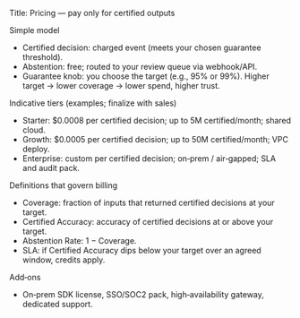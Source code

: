 Title: Pricing — pay only for certified outputs

Simple model
- Certified decision: charged event (meets your chosen guarantee threshold).
- Abstention: free; routed to your review queue via webhook/API.
- Guarantee knob: you choose the target (e.g., 95% or 99%). Higher target → lower coverage → lower spend, higher trust.

Indicative tiers (examples; finalize with sales)
- Starter: $0.0008 per certified decision; up to 5M certified/month; shared cloud.
- Growth: $0.0005 per certified decision; up to 50M certified/month; VPC deploy.
- Enterprise: custom per certified decision; on‑prem / air‑gapped; SLA and audit pack.

Definitions that govern billing
- Coverage: fraction of inputs that returned certified decisions at your target.
- Certified Accuracy: accuracy of certified decisions at or above your target.
- Abstention Rate: 1 − Coverage.
- SLA: if Certified Accuracy dips below your target over an agreed window, credits apply.

Add‑ons
- On‑prem SDK license, SSO/SOC2 pack, high‑availability gateway, dedicated support.

